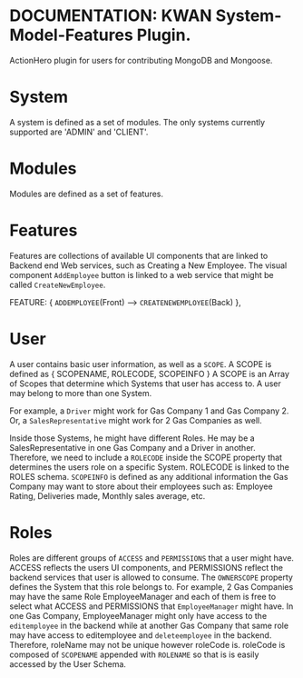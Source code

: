 # DOCUMENTATION: KWAN System-Model-Features Plugin.

ActionHero plugin for users for contributing MongoDB and Mongoose.

# System

A system is defined as a set of modules. The only systems currently supported are 'ADMIN' and 'CLIENT'.

# Modules

Modules are defined as a set of features.

# Features

Features are collections of available UI components that are linked to Backend end Web services, such as Creating a New Employee. The visual component `AddEmployee` button is linked to a web service that might be called `CreateNewEmployee`.

FEATURE: { `ADDEMPLOYEE`(Front) --> `CREATENEWEMPLOYEE`(Back) },

# User

A user contains basic user information, as well as a `SCOPE`.
A SCOPE is defined as { SCOPENAME, ROLECODE, SCOPEINFO }
A SCOPE is an Array of Scopes that determine which Systems that user has access to. A user may belong to more than one System.

For example, a `Driver` might work for Gas Company 1 and Gas Company 2.
Or, a `SalesRepresentative` might work for 2 Gas Companies as well.

Inside those Systems, he might have different Roles. He may be a SalesRepresentative in one Gas Company and a Driver in another. Therefore, we need to include a `ROLECODE` inside the SCOPE property that determines the users role on a specific System. ROLECODE is linked to the ROLES schema. `SCOPEINFO` is defined as any additional information the Gas Company may want to store about their employees such as: Employee Rating, Deliveries made, Monthly sales average, etc.

# Roles

Roles are different groups of `ACCESS` and `PERMISSIONS` that a user might have. ACCESS reflects the users UI components, and PERMISSIONS reflect the backend services that user is allowed to consume. The `OWNERSCOPE` property defines the System that this role belongs to. For example, 2 Gas Companies may have the same Role EmployeeManager and each of them is free to select what ACCESS and PERMISSIONS that `EmployeeManager` might have. In one Gas Company, EmployeeManager might only have access to the `editemployee` in the backend while at another Gas Company that same role may have access to editemployee and `deleteemployee` in the backend. Therefore, roleName may not be unique however roleCode is. roleCode is composed of `SCOPENAME` appended with `ROLENAME` so that is is easily accessed by the User Schema.

